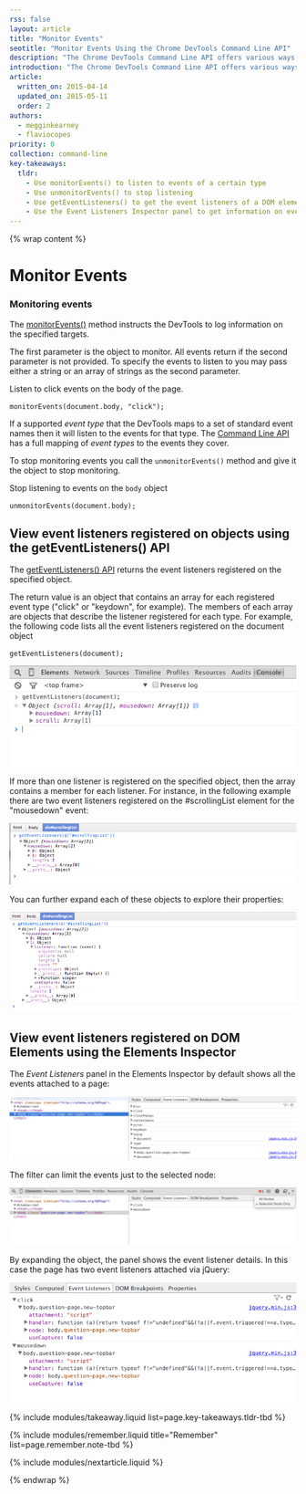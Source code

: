```yaml
---
rss: false
layout: article
title: "Monitor Events"
seotitle: "Monitor Events Using the Chrome DevTools Command Line API"
description: "The Chrome DevTools Command Line API offers various ways to observe and inspect Event Listeners"
introduction: "The Chrome DevTools Command Line API offers various ways to observe and inspect Event Listeners"
article:
  written_on: 2015-04-14
  updated_on: 2015-05-11
  order: 2
authors:
  - megginkearney
  - flaviocopes
priority: 0
collection: command-line
key-takeaways:
  tldr:
    - Use monitorEvents() to listen to events of a certain type
    - Use unmonitorEvents() to stop listening
    - Use getEventListeners() to get the event listeners of a DOM element
    - Use the Event Listeners Inspector panel to get information on event listeners
---
```

{% wrap content %}


# Monitor Events

### Monitoring events

The [monitorEvents()](https://developer.chrome.com/devtools/docs/commandline-api#monitoreventsobject-events) method instructs the DevTools to log information on the specified targets.

The first parameter is the object to monitor.
All events return if the second parameter is not provided.
To specify the events to listen to you may pass either a string or an array of strings as the second parameter.


Listen to click events on the body of the page.

	monitorEvents(document.body, "click");

If a supported *event type* that the DevTools maps to a set of standard event names then it will listen to the events for that type.
The [Command Line API](https://developer.chrome.com/devtools/docs/commandline-api#monitoreventsobject-events) has a full mapping of *event types* to the events they cover.

To stop monitoring events you call the `unmonitorEvents()` method and give it the object to stop monitoring.

Stop listening to events on the `body` object

	unmonitorEvents(document.body);



## View event listeners registered on objects using the getEventListeners() API

The [getEventListeners() API](https://developer.chrome.com/devtools/docs/commandline-api#geteventlistenersobject) returns the event listeners registered on the specified object.

The return value is an object that contains an array for each registered event type ("click" or "keydown", for example). The members of each array are objects that describe the listener registered for each type. For example, the following code lists all the event listeners registered on the document object

	getEventListeners(document);


![Alt text](./images/events/call-geteventlisteners.png)

If more than one listener is registered on the specified object, then the array contains a member for each listener. For instance, in the following example there are two event listeners registered on the #scrollingList element for the "mousedown" event:

![Alt text](./images/events/geteventlisteners_multiple.png)


You can further expand each of these objects to explore their properties:

![Alt text](./images/events/geteventlisteners_expanded.png)


## View event listeners registered on DOM Elements using the Elements Inspector

The *Event Listeners* panel in the Elements Inspector by default shows all the events attached to a page:

![Alt text](./images/events/eventlisteners_panel.png)

The filter can limit the events just to the selected node:

![Alt text](./images/events/eventlisteners_panel_filtered.png)

By expanding the object, the panel shows the event listener details. In this case the page has two event listeners attached via jQuery:

![Alt text](./images/events/eventlisteners_panel_details.png)


{% include modules/takeaway.liquid list=page.key-takeaways.tldr-tbd %}


{% include modules/remember.liquid title="Remember" list=page.remember.note-tbd %}

{% include modules/nextarticle.liquid %}

{% endwrap %}